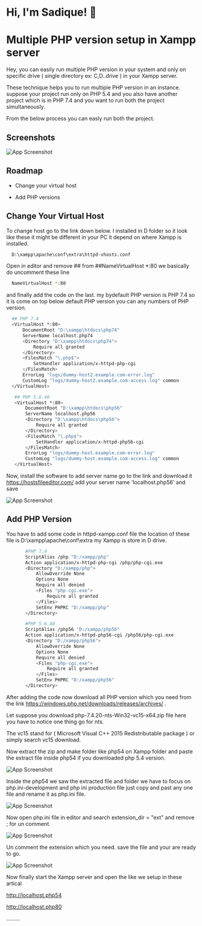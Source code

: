 
# Hi, I'm Sadique! 👋

  
# Multiple PHP version setup in Xampp server

Hey, you can easily run multiple PHP version in your system 
and only on specific drive ( single directory ex: C,D..drive ) 
in your Xampp server.

These technique helps you to run multiple PHP version in an 
instance. suppose your project run only on PHP 5.4 and you 
also have another project which is in PHP 7.4 and you want to
run both the project simultaneously. 

From the below process you can easly run both the project.

## Screenshots

![App Screenshot](https://raw.githubusercontent.com/mohammadsadique/Multiple-PHP-Version/main/images/php-versions.png?text=Multiple-PHP-Versions)

  
## Roadmap

- Change your virtual host

- Add PHP versions

  
## Change Your Virtual Host

To change host go to the link down below.
I installed in D folder so it look like these it might be 
different in your PC it depend on where Xampp is installed. 

```bash
  D:\xampp\apache\conf\extra\httpd-vhosts.conf
```

  Open in editor and remove ## from ##NameVirtualHost *:80
  we basically do uncomment these line

```bash
  NameVirtualHost *:80
```
  and finally add the code on the last.
  my bydefault PHP version is PHP 7.4 so it is come on top
  below default PHP version you can any numbers of PHP version.

  ```bash
    ## PHP 7.4
    <VirtualHost *:80>
        DocumentRoot "D:\xampp\htdocs\php74"
        ServerName localhost.php74
        <Directory "D:\xampp\htdocs\php74">
            Require all granted    
        </Directory>
        <FilesMatch "\.php$">
            SetHandler application/x-httpd-php-cgi
        </FilesMatch>
        ErrorLog "logs/dummy-host2.example.com-error.log"
        CustomLog "logs/dummy-host2.example.com-access.log" common
    </VirtualHost>
```

 ```bash
    ## PHP 5.6.40
    <VirtualHost *:80>
        DocumentRoot "D:\xampp\htdocs\php56"
        ServerName localhost.php56
        <Directory "D:\xampp\htdocs\php56">
            Require all granted    
        </Directory>
        <FilesMatch "\.php$">
            SetHandler application/x-httpd-php56-cgi
        </FilesMatch>
        ErrorLog "logs/dummy-host.example.com-error.log"
        CustomLog "logs/dummy-host.example.com-access.log" common
    </VirtualHost>
```

Now, install the software to add server name go to the link
and download it https://hostsfileeditor.com/
add your server name 'localhost.php56' and save 


![App Screenshot](https://raw.githubusercontent.com/mohammadsadique/Multiple-PHP-Version/main/images/host.PNG?text=Host-File-Editor)


## Add PHP Version

You have to add some code in httpd-xampp.conf file the location 
of these file is D:\xampp\apache\conf\extra my Xampp is store in
D drive. 

 ```bash
        #PHP 7.4
        ScriptAlias /php "D:/xampp/php"
        Action application/x-httpd-php-cgi /php/php-cgi.exe
        <Directory "D:/xampp/php">
            AllowOverride None
            Options None
            Require all denied
            <Files "php-cgi.exe">
                Require all granted
            </Files>
            SetEnv PHPRC "D:/xampp/php"
        </Directory>
```
 ```bash    
        #PHP 5.6.40
        ScriptAlias /php56 "D:/xampp/php56"
        Action application/x-httpd-php56-cgi /php56/php-cgi.exe
        <Directory "D:/xampp/php56">
            AllowOverride None
            Options None
            Require all denied
            <Files "php-cgi.exe">
                Require all granted
            </Files>
            SetEnv PHPRC "D:/xampp/php56"
        </Directory>
```

After adding the code now download all PHP version which you need 
from the link https://windows.php.net/downloads/releases/archives/
.

Let suppose you download php-7.4.20-nts-Win32-vc15-x64.zip file 
here you have to notice one thing go for nts.

The vc15 stand for
( Microsoft Visual C++ 2015 Redistributable package ) or simply 
search vc15 download.

Now extract the zip and make folder like php54 on Xampp folder
and paste the extract file inside php54 if you downloaded php 5.4 
version. 



![App Screenshot](https://raw.githubusercontent.com/mohammadsadique/Multiple-PHP-Version/main/images/xampp-folder.PNG?text=Xampp-Folder)

Inside the php54 we saw the extracted file and folder we have to 
focus on php.ini-development and php ini production file just copy 
and past any one file and rename it as php.ini file.

![App Screenshot](https://raw.githubusercontent.com/mohammadsadique/Multiple-PHP-Version/main/images/extractfiles.PNG?text=Extract-Files)


Now open php.ini file in editor and search extension_dir = "ext"
and remove ; for un comment.

![App Screenshot](https://raw.githubusercontent.com/mohammadsadique/Multiple-PHP-Version/main/images/extension.png?text=Extension-dir)


Un comment the extension which you need. save the file and your 
are ready to go.

![App Screenshot](https://raw.githubusercontent.com/mohammadsadique/Multiple-PHP-Version/main/images/extension-need.PNG?text=Extension-need)

Now finally start the Xampp server and open the like we setup in 
these artical

http://localhost.php54

http://localhost.php80

.........
